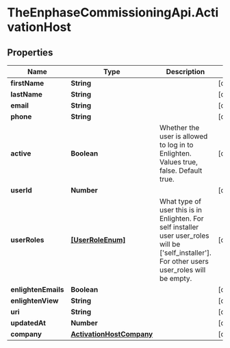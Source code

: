 # TheEnphaseCommissioningApi.ActivationHost

## Properties

Name | Type | Description | Notes
------------ | ------------- | ------------- | -------------
**firstName** | **String** |  | [optional] 
**lastName** | **String** |  | [optional] 
**email** | **String** |  | [optional] 
**phone** | **String** |  | [optional] 
**active** | **Boolean** | Whether the user is allowed to log in to Enlighten. Values true, false. Default true. | [optional] 
**userId** | **Number** |  | [optional] 
**userRoles** | [**[UserRoleEnum]**](UserRoleEnum.md) | What type of user this is in Enlighten. For self installer user user_roles will be [&#39;self_installer&#39;]. For other users user_roles will be empty. | [optional] 
**enlightenEmails** | **Boolean** |  | [optional] 
**enlightenView** | **String** |  | [optional] 
**uri** | **String** |  | [optional] 
**updatedAt** | **Number** |  | [optional] 
**company** | [**ActivationHostCompany**](ActivationHostCompany.md) |  | [optional] 


